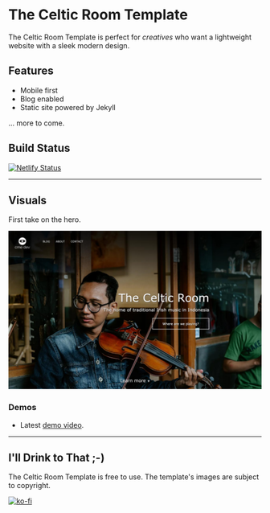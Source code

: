 # The Celtic Room Template

The Celtic Room Template is perfect for _creatives_ who want a lightweight website with a sleek modern design.

## Features

- Mobile first
- Blog enabled
- Static site powered by Jekyll

... more to come.

## Build Status

[![Netlify Status](https://api.netlify.com/api/v1/badges/66a82a9a-c4d2-4703-8264-1658744e367e/deploy-status)](https://app.netlify.com/sites/amazing-newton-98281b/deploys)

---

## Visuals

First take on the hero. 

![Hero](images/_screenshot.jpg)

### Demos

- Latest [demo video](https://share.getcloudapp.com/5zuBY01y).

---

## I'll Drink to That ;-)

The Celtic Room Template is free to use. The template's images are subject to copyright.

[![ko-fi](https://www.ko-fi.com/img/githubbutton_sm.svg)](https://ko-fi.com/D1D7YARD)

